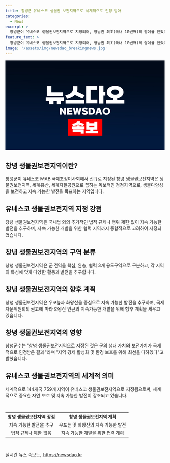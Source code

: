 ```yaml
---
title: 창녕군 유네스코 생물권 보전지역으로 세계적으로 인정 받아
categories:
  - News
excerpt: >
  창녕군이 유네스코 생물권보전지역으로 지정되어, 영남권 최초(국내 10번째)의 영예를 안았다. 이는 5일(현지시간) 모로코에서의 유네스코 MAB 국제조정이사회에서 발표됐다. 생물권보전지역은 세계적인 보전 가치가 있는 지역으로, 지속 가능한 발전을 목표로 한다. 창녕의 우포늪과 화왕산을 중심으로 핵심구역과 완충구역을 설정하고, 창녕군수는 지역경제 활성화를 위한 다양한 노력을 약속했다.
feature_text: >
  창녕군이 유네스코 생물권보전지역으로 지정되어, 영남권 최초(국내 10번째)의 영예를 안았다. 이는 5일(현지시간) 모로코에서의 유네스코 MAB 국제조정이사회에서 발표됐다. 생물권보전지역은 세계적인 보전 가치가 있는 지역으로, 지속 가능한 발전을 목표로 한다. 창녕의 우포늪과 화왕산을 중심으로 핵심구역과 완충구역을 설정하고, 창녕군수는 지역경제 활성화를 위한 다양한 노력을 약속했다.
image: '/assets/img/newsdao_breakingnews.jpg'
---
```


<p><img src="/assets/img/newsdao_breakingnews.jpg" alt="ranknews 속보" /></p>

<h2 data-ke-size="size26">창녕 생물권보전지역이란?</h2>

<p data-ke-size="size16">창녕군이 유네스코 MAB 국제조정이사회에서 신규로 지정된 창녕 생물권보전지역은 생물권보전지역, 세계유산, 세계지질공원으로 꼽히는 독보적인 청정지역으로, 생물다양성을 보전하고 지속 가능한 발전을 목표하는 지역입니다.</p>

<h2 data-ke-size="size26">유네스코 생물권보전지역 지정 강점</h2>

<p data-ke-size="size16">창녕 생물권보전지역은 국내법 외의 추가적인 법적 규제나 행위 제한 없이 지속 가능한 발전을 추구하며, 지속 가능한 개발을 위한 협력 지역까지 종합적으로 고려하여 지정되었습니다.</p>

<h2 data-ke-size="size26">창녕 생물권보전지역의 구역 분류</h2>

<p data-ke-size="size16">창녕 생물권보전지역은 군 전역을 핵심, 완충, 협력 3개 용도구역으로 구분하고, 각 지역의 특성에 맞게 다양한 활동과 발전을 추구합니다.</p>

<h2 data-ke-size="size26">창녕 생물권보전지역의 향후 계획</h2>

<p data-ke-size="size16">창녕 생물권보전지역은 우포늪과 화왕산을 중심으로 지속 가능한 발전을 추구하며, 국제자문위원회의 권고에 따라 화왕산 인근의 지속가능한 개발을 위해 향후 계획을 세우고 있습니다.</p>

<h2 data-ke-size="size26">창녕 생물권보전지역의 영향</h2>

<p data-ke-size="size16">창녕군수는 "창녕 생물권보전지역으로 지정된 것은 군의 생태 가치와 보전가치가 국제적으로 인정받은 결과"라며 "지역 경제 활성화 및 환경 보호를 위해 최선을 다하겠다"고 밝혔습니다.</p>

<h2 data-ke-size="size26">유네스코 생물권보전지역의 세계적 의미</h2>

<p data-ke-size="size16">세계적으로 144개국 759개 지역이 유네스코 생물권보전지역으로 지정됨으로써, 세계적으로 중요한 자연 보호 및 지속 가능한 발전이 강조되고 있습니다.</p>

<p data-ke-size="size16">&nbsp;</p>

<table>
<tbody>
<tr>
<td style="text-align: center; height: 17px;"><b>창녕 생물권보전지역 장점</b></td>
<td style="text-align: center; height: 17px;"><b>창녕 생물권보전지역 계획</b></td>
</tr>
<tr>
<td style="text-align: center; height: 17px;">지속 가능한 발전을 추구</td>
<td style="text-align: center; height: 17px;">우포늪 및 화왕산의 지속 가능한 발전</td>
</tr>
<tr>
<td style="text-align: center; height: 17px;">법적 규제나 제한 없음</td>
<td style="text-align: center; height: 17px;">지속 가능한 개발을 위한 협력 계획</td>
</tr>
</tbody>
</table>

<p data-ke-size="size16">&nbsp;</p>
실시간 뉴스 속보는, <a href="https://newsdao.kr" rel="dofollow">https://newsdao.kr</a>



